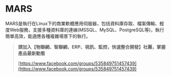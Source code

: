 # MARS
MARS是執行在Linux下的商業軟體應用伺服器，包括資料庫存取、檔案傳輸、輕度Web服務，支援多種資料庫的連線(MSSQL、MySQL、PostgreSQL等)，執行簡單高效，能適應各種複雜場景下的執行。

> **請加入【物聯網、智聯網、ERP、視訊、監控，快速整合開發】社團，掌握產品最新動態**
>
> [https://www.facebook.com/groups/535849751457439](https://www.facebook.com/groups/535849751457439)
